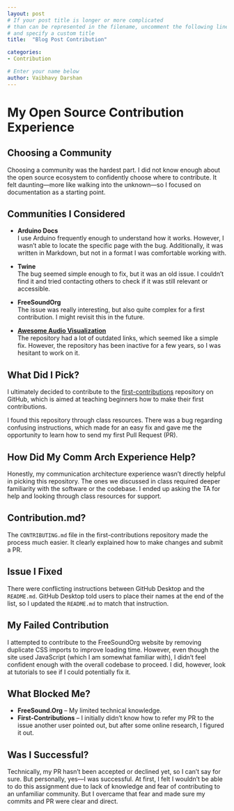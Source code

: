 ```yaml
---
layout: post
# If your post title is longer or more complicated
# than can be represented in the filename, uncomment the following line
# and specify a custom title
title:  "Blog Post Contribution"

categories: 
- Contribution

# Enter your name below
author: Vaibhavy Darshan
---
```

# My Open Source Contribution Experience

## Choosing a Community

Choosing a community was the hardest part. I did not know enough about the open source ecosystem to confidently choose where to contribute. It felt daunting—more like walking into the unknown—so I focused on documentation as a starting point.

## Communities I Considered

- **Arduino Docs**  
  I use Arduino frequently enough to understand how it works. However, I wasn’t able to locate the specific page with the bug. Additionally, it was written in Markdown, but not in a format I was comfortable working with.

- **Twine**  
  The bug seemed simple enough to fix, but it was an old issue. I couldn’t find it and tried contacting others to check if it was still relevant or accessible.

- **FreeSoundOrg**  
  The issue was really interesting, but also quite complex for a first contribution. I might revisit this in the future.

- **[Awesome Audio Visualization](https://github.com/willianjusten/awesome-audio-visualization/issues)**  
  The repository had a lot of outdated links, which seemed like a simple fix. However, the repository has been inactive for a few years, so I was hesitant to work on it.

## What Did I Pick?

I ultimately decided to contribute to the [first-contributions](https://github.com/firstcontributions/first-contributions) repository on GitHub, which is aimed at teaching beginners how to make their first contributions.

I found this repository through class resources. There was a bug regarding confusing instructions, which made for an easy fix and gave me the opportunity to learn how to send my first Pull Request (PR).

## How Did My Comm Arch Experience Help?

Honestly, my communication architecture experience wasn’t directly helpful in picking this repository. The ones we discussed in class required deeper familiarity with the software or the codebase. I ended up asking the TA for help and looking through class resources for support.

## Contribution.md?

The `CONTRIBUTING.md` file in the first-contributions repository made the process much easier. It clearly explained how to make changes and submit a PR.

## Issue I Fixed

There were conflicting instructions between GitHub Desktop and the `README.md`. GitHub Desktop told users to place their names at the end of the list, so I updated the `README.md` to match that instruction.

## My Failed Contribution

I attempted to contribute to the FreeSoundOrg website by removing duplicate CSS imports to improve loading time. However, even though the site used JavaScript (which I am somewhat familiar with), I didn’t feel confident enough with the overall codebase to proceed. I did, however, look at tutorials to see if I could potentially fix it.

## What Blocked Me?

- **FreeSound.Org** – My limited technical knowledge.
- **First-Contributions** – I initially didn’t know how to refer my PR to the issue another user pointed out, but after some online research, I figured it out.

## Was I Successful?

Technically, my PR hasn’t been accepted or declined yet, so I can’t say for sure. But personally, yes—I was successful. At first, I felt I wouldn’t be able to do this assignment due to lack of knowledge and fear of contributing to an unfamiliar community. But I overcame that fear and made sure my commits and PR were clear and direct.



